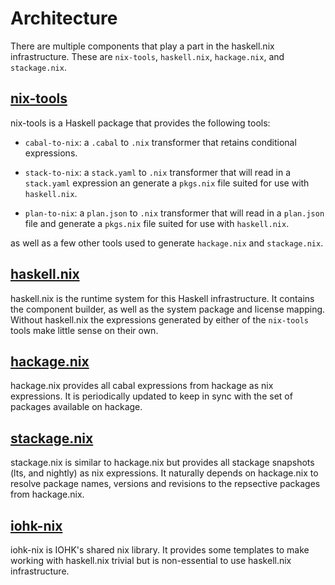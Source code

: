 # Architecture

There are multiple components that play a part in the haskell.nix
infrastructure.  These are `nix-tools`, `haskell.nix`, `hackage.nix`,
and `stackage.nix`.

## [nix-tools](https://github.com/input-output-hk/nix-tools)

nix-tools is a Haskell package that provides the following tools:

- `cabal-to-nix`: a `.cabal` to `.nix` transformer that retains
  conditional expressions.

- `stack-to-nix`: a `stack.yaml` to `.nix` transformer that will read
  in a `stack.yaml` expression an generate a `pkgs.nix` file suited for
  use with `haskell.nix`.

- `plan-to-nix`: a `plan.json` to `.nix` transformer that will read in
  a `plan.json` file and generate a `pkgs.nix` file suited for use
  with `haskell.nix`.

as well as a few other tools used to generate `hackage.nix` and `stackage.nix`.

## [haskell.nix](https://github.com/input-output-hk/haskell.nix)

haskell.nix is the runtime system for this Haskell infrastructure.  It
contains the component builder, as well as the system package and
license mapping.  Without haskell.nix the expressions generated by
either of the `nix-tools` tools make little sense on their own.

## [hackage.nix](https://github.com/input-output-hk/hackage.nix)

hackage.nix provides all cabal expressions from hackage as nix
expressions.  It is periodically updated to keep in sync with the set
of packages available on hackage.

## [stackage.nix](https://github.com/input-output-hk/stackage.nix)

stackage.nix is similar to hackage.nix but provides all stackage
snapshots (lts, and nightly) as nix expressions.  It naturally depends
on hackage.nix to resolve package names, versions and revisions to the
repsective packages from hackage.nix.

## [iohk-nix](https://github.com/input-output-hk/iohk-nix)

iohk-nix is IOHK's shared nix library.  It provides some templates to
make working with haskell.nix trivial but is non-essential to use
haskell.nix infrastructure.
